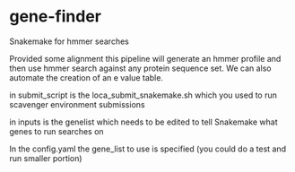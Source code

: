 # gene-finder
Snakemake for hmmer searches

Provided some alignment this pipeline will generate an hmmer profile and then use hmmer search against any protein sequence set. 
We can also automate the creation of an e value table.

in submit_script is the loca_submit_snakemake.sh which you used to run scavenger environment submissions

in inputs is the genelist which needs to be edited to tell Snakemake what genes to run searches on

In the config.yaml the gene_list to use is specified (you could do a test and run smaller portion)

